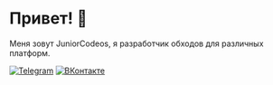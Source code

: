 # Привет! 👋
Меня зовут JuniorCodeos, я разработчик обходов для различных платформ. 

[![Telegram](https://img.shields.io/badge/Telegram-2CA5E0?style=for-the-badge&logo=telegram&logoColor=white)]([https://t.me/your_telegram_link](https://t.me/juniorcodeos))
[![ВКонтакте](https://img.shields.io/badge/ВКонтакте-0077FF?style=for-the-badge&logo=vk&logoColor=white)](https://vk.com/your_vk_link)

